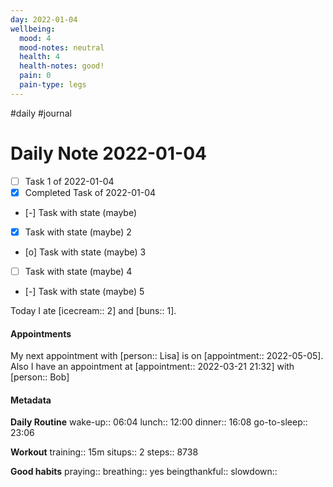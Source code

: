 ```yaml
---
day: 2022-01-04
wellbeing:
  mood: 4
  mood-notes: neutral
  health: 4
  health-notes: good!
  pain: 0
  pain-type: legs
---
```

#daily #journal

# Daily Note 2022-01-04

- [ ] Task 1 of 2022-01-04
- [x] Completed Task of 2022-01-04
- [-] Task with state (maybe)
- [x] Task with state (maybe) 2
- [o] Task with state (maybe) 3
- [ ] Task with state (maybe) 4
- [-] Task with state (maybe) 5

Today I ate [icecream:: 2] and [buns:: 1].

#### Appointments
My next appointment with [person:: Lisa] is on [appointment:: 2022-05-05].
Also I have an appointment at [appointment:: 2022-03-21 21:32] with [person:: Bob]

#### Metadata

**Daily Routine**
wake-up:: 06:04
lunch:: 12:00
dinner:: 16:08
go-to-sleep:: 23:06

**Workout**
training:: 15m
situps:: 2
steps:: 8738

**Good habits**
praying:: 
breathing:: yes
beingthankful:: 
slowdown:: 
